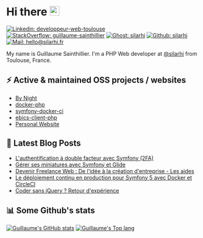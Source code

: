 #  Hi there <a href="https://sainthillier.fr"><img src="https://media.giphy.com/media/hvRJCLFzcasrR4ia7z/giphy.gif" width="25px"></a>
[![Linkedin: developpeur-web-toulouse](https://img.shields.io/badge/-Guillaume%20Sainthillier-blue?style=flat-square&logo=Linkedin&logoColor=white&link=https://www.linkedin.com/in/developpeur-web-toulouse/)](https://www.linkedin.com/in/developpeur-web-toulouse/)
[![StackOverflow: guillaume-sainthillier](https://img.shields.io/badge/-guillaume--sainthillier-FE7A16?style=flat-square&logo=StackOverflow&logoColor=white&link=https://stackoverflow.com/users/7652866/guillaume-sainthillier?tab=profile)](https://stackoverflow.com/users/7652866/guillaume-sainthillier?tab=profile)
[![Ghost: silarhi](https://img.shields.io/badge/-Blog-738A94?style=flat-square&logo=Ghost&logoColor=white&link=https://blog.silarhi.fr)](https://blog.silarhi.fr)
[![Github: silarhi](https://img.shields.io/badge/-SILARHI-181717?style=flat-square&logo=Github&logoColor=white&link=https://github.com/silarhi)](https://github.com/silarhi)
[![Mail: hello@silarhi.fr](https://img.shields.io/badge/-hello@silarhi.fr-EA4335?style=flat-square&logo=Gmail&logoColor=white&link=mailto:hello@silarhi.fr)](mailto:hello@silarhi.fr)

My name is Guillaume Sainthillier. I'm a PHP Web developer at [@silarhi](https://github.com/silarhi) from Toulouse, France.

## ⚡ Active & maintained OSS projects / websites
* [By Night](https://github.com/guillaume-sainthillier/by-night.fr)
* [docker-php](https://github.com/silarhi/docker-php)
* [symfony-docker-ci](https://github.com/silarhi/symfony-docker-ci)
* [ebics-client-php](https://github.com/andrew-svirin/ebics-client-php)
* [Personal Website](https://github.com/guillaume-sainthillier/sainthillier.fr)


## 📕 Latest Blog Posts
<!-- BLOG-POST-LIST:START -->
- [L&#39;authentification à double facteur avec Symfony &lpar;2FA&rpar;](https://blog.silarhi.fr/symfony-double-authentification-2fa/)
- [Gérer ses miniatures avec Symfony et Glide](https://blog.silarhi.fr/symfony-miniature-image-glide-php/)
- [Devenir Freelance Web : De l&#39;idée à la création d&#39;entreprise - Les aides](https://blog.silarhi.fr/devenir-freelance-web-partie-1/)
- [Le déploiement continu en production pour Symfony 5 avec Docker et CircleCI](https://blog.silarhi.fr/deploiement-continu-symfony-docker-circleci/)
- [Coder sans jQuery ? Retour d&#39;expérience](https://blog.silarhi.fr/adieu-jquery-bootstrap-5-tendance/)
<!-- BLOG-POST-LIST:END -->

## 📊 Some Github's stats
[![Guillaume's GitHub stats](https://github-readme-stats.vercel.app/api?username=guillaume-sainthillier&show_icons=true)](https://github.com/guillaume-sainthillier)
[![Guillaume's Top lang](https://github-readme-stats.vercel.app/api/top-langs/?username=guillaume-sainthillier&layout=compact&hide=html)](https://github.com/guillaume-sainthillier)
